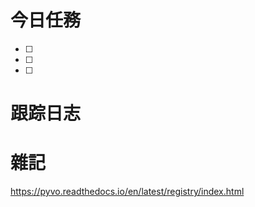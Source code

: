 # 今日任務

- [ ] 
- [ ] 
- [ ] 

# 跟踪日志



# 雜記
https://pyvo.readthedocs.io/en/latest/registry/index.html
